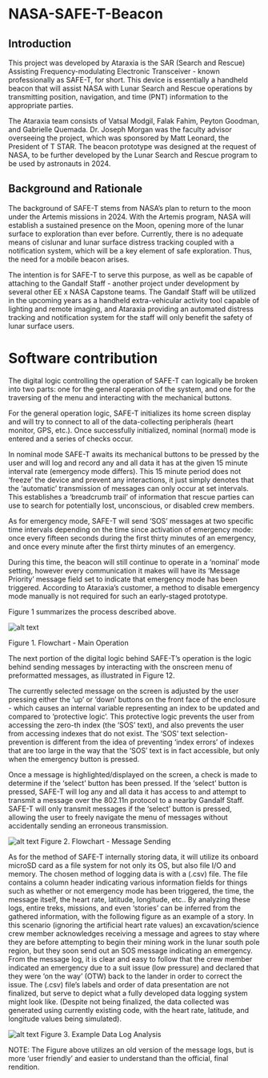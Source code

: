 # NASA-SAFE-T-Beacon
## Introduction
This project was developed by Ataraxia is the SAR (Search and Rescue) Assisting Frequency-modulating Electronic Transceiver - known professionally as SAFE-T, for short. This device is essentially a handheld beacon that will assist NASA with Lunar Search and Rescue operations by transmitting position, navigation, and time (PNT) information to the appropriate parties. 

The Ataraxia team consists of Vatsal Modgil, Falak Fahim, Peyton Goodman, and Gabrielle Quemada. Dr. Joseph Morgan was the faculty advisor overseeing the project, which was sponsored by Matt Leonard, the President of T STAR. The beacon prototype was designed at the request of NASA, to be further developed by the Lunar Search and Rescue program to be used by astronauts in 2024. 

## Background and Rationale
The background of SAFE-T stems from NASA’s plan to return to the moon under the Artemis missions in 2024. With the Artemis program, NASA will establish a sustained presence on the Moon, opening more of the lunar surface to exploration than ever before. Currently, there is no adequate means of cislunar and lunar surface distress tracking coupled with a notification system, which will be a key element of safe exploration. Thus, the need for a mobile beacon arises. 

The intention is for SAFE-T to serve this purpose, as well as be capable of attaching to the Gandalf Staff - another project under development by several other EE x NASA Capstone teams. The Gandalf Staff will be utilized in the upcoming years as a handheld extra-vehicular activity tool capable of lighting and remote imaging, and Ataraxia providing an automated distress tracking and notification system for the staff will only benefit the safety of lunar surface users. 

# Software contribution
The digital logic controlling the operation of SAFE-T can logically be broken into two parts: one for the general operation of the system, and one for the traversing of the menu and interacting with the mechanical buttons.  

For the general operation logic, SAFE-T initializes its home screen display and will try to connect to all of the data-collecting peripherals (heart monitor, GPS, etc.).  Once successfully initialized, nominal (normal) mode is entered and a series of checks occur.

In nominal mode SAFE-T awaits its mechanical buttons to be pressed by the user and will log and record any and all data it has at the given 15 minute interval rate (emergency mode differs).  This 15 minute period does not ‘freeze’ the device and prevent any interactions, it just simply denotes that the ‘automatic’ transmission of messages can only occur at set intervals. This establishes a ‘breadcrumb trail’ of information that rescue parties can use to search for potentially lost, unconscious, or disabled crew members.

As for emergency mode, SAFE-T will send ‘SOS’ messages at two specific time intervals depending on the time since activation of emergency mode: once every fifteen seconds during the first thirty minutes of an emergency, and once every minute after the first thirty minutes of an emergency.  

During this time, the beacon will still continue to operate in a ‘nominal’ mode setting, however every communication it makes will have its ‘Message Priority’ message field set to indicate that emergency mode has been triggered.  According to Ataraxia’s customer, a method to disable emergency mode manually is not required for such an early-staged prototype. 

Figure 1 summarizes the process described above.

![alt text](https://i.imgur.com/LSIKQFe.png)

Figure 1. Flowchart - Main Operation

The next portion of the digital logic behind SAFE-T’s operation is the logic behind sending messages by interacting with the onscreen menu of preformatted messages, as illustrated in Figure 12.  

The currently selected message on the screen is adjusted by the user pressing either the ‘up’ or ‘down’ buttons on the front face of the enclosure - which causes an internal variable representing an index to be updated and compared to ‘protective logic’.  This protective logic prevents the user from accessing the zero-th index (the ‘SOS’ text), and also prevents the user from accessing indexes that do not exist.  The ‘SOS’ text selection-prevention is different from the idea of preventing ‘index errors’ of indexes that are too large in the way that the ‘SOS’ text is in fact accessible, but only when the emergency button is pressed.

Once a message is highlighted/displayed on the screen, a check is made to determine if the ‘select’ button has been pressed.  If the ‘select’ button is pressed, SAFE-T will log any and all data it has access to and attempt to transmit a message over the 802.11n protocol to a nearby Gandalf Staff.  SAFE-T will only transmit messages if the ‘select’ button is pressed, allowing the user to freely navigate the menu of messages without accidentally sending an erroneous transmission.

![alt text](https://i.imgur.com/CKIALIX.png)
Figure 2. Flowchart - Message Sending

As for the method of SAFE-T internally storing data, it will utilize its onboard microSD card as a file system for not only its OS, but also file I/O and memory.  The chosen method of logging data is with a (.csv) file.  The file contains a column header indicating various information fields for things such as whether or not emergency mode has been triggered, the time, the message itself, the heart rate, latitude, longitude, etc..  By analyzing these logs, entire treks, missions, and even ‘stories’ can be inferred from the gathered information, with the following figure as an example of a story.  In this scenario (ignoring the artificial heart rate values) an excavation/science crew member acknowledges receiving a message and agrees to stay where they are before attempting to begin their mining work in the lunar south pole region, but they soon send out an SOS message indicating an emergency.  From the message log, it is clear and easy to follow that the crew member indicated an emergency due to a suit issue (low pressure) and declared that they were ‘on the way’ (OTW) back to the lander in order to correct the issue.  The (.csv) file’s labels and order of data presentation are not finalized, but serve to depict what a fully developed data logging system might look like. (Despite not being finalized, the data collected was generated using currently existing code, with the heart rate, latitude, and longitude values being simulated).

![alt text](https://i.imgur.com/oJGOdyp.png)
Figure 3. Example Data Log Analysis


NOTE: The Figure above utilizes an old version of the message logs, but is more ‘user friendly’ and easier to understand than the official, final rendition.



